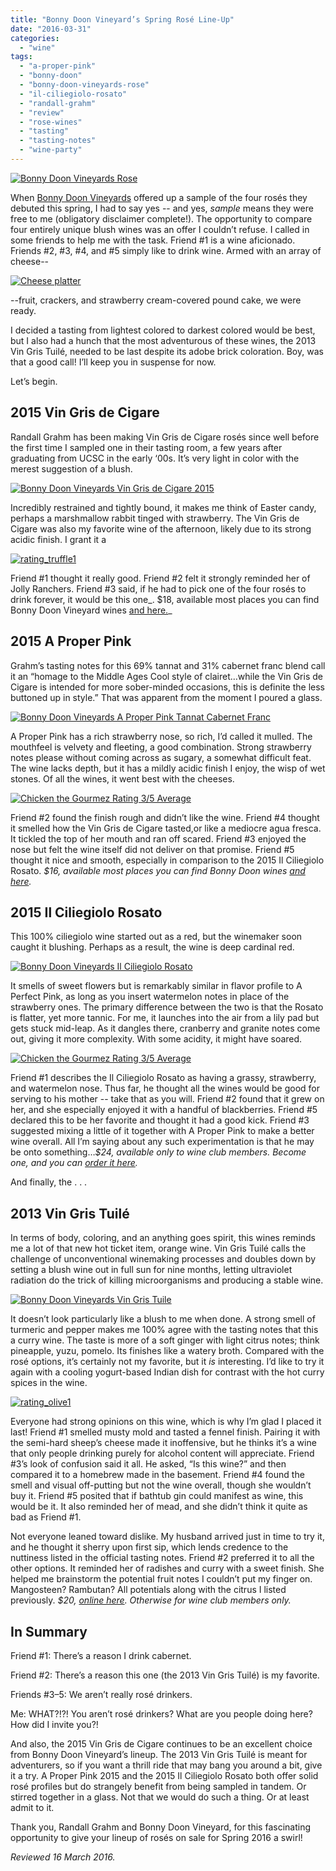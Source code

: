 ```yaml
---
title: "Bonny Doon Vineyard’s Spring Rosé Line-Up"
date: "2016-03-31"
categories: 
  - "wine"
tags: 
  - "a-proper-pink"
  - "bonny-doon"
  - "bonny-doon-vineyards-rose"
  - "il-ciliegiolo-rosato"
  - "randall-grahm"
  - "review"
  - "rose-wines"
  - "tasting"
  - "tasting-notes"
  - "wine-party"
---
```


[![Bonny Doon Vineyards Rose](http://s3.amazonaws.com/thegourmez-wpmedia/2016/03/bonny-doon-rose-500x281.jpg)](http://s3.amazonaws.com/thegourmez-wpmedia/2016/03/bonny-doon-rose.jpg)

When [Bonny Doon Vineyards](https://www.bonnydoonvineyard.com/) offered up a sample of the four rosés they debuted this spring, I had to say yes -- and yes, _sample_ means they were free to me (obligatory disclaimer complete!). The opportunity to compare four entirely unique blush wines was an offer I couldn’t refuse. I called in some friends to help me with the task. Friend #1 is a wine aficionado. Friends #2, #3, #4, and #5 simply like to drink wine. Armed with an array of cheese--

[![Cheese platter](http://s3.amazonaws.com/thegourmez-wpmedia/2016/03/Bonny-Doon-Roses-05-344x500.jpg)](http://s3.amazonaws.com/thegourmez-wpmedia/2016/03/Bonny-Doon-Roses-05.jpg)

\--fruit, crackers, and strawberry cream-covered pound cake, we were ready.

I decided a tasting from lightest colored to darkest colored would be best, but I also had a hunch that the most adventurous of these wines, the 2013 Vin Gris Tuilé, needed to be last despite its adobe brick coloration. Boy, was that a good call! I’ll keep you in suspense for now.

Let’s begin.

## 2015 Vin Gris de Cigare

Randall Grahm has been making Vin Gris de Cigare rosés since well before the first time I sampled one in their tasting room, a few years after graduating from UCSC in the early ‘00s. It’s very light in color with the merest suggestion of a blush.

[![Bonny Doon Vineyards Vin Gris de Cigare 2015](http://s3.amazonaws.com/thegourmez-wpmedia/2016/03/Bonny-Doon-Roses-02-334x500.jpg)](http://s3.amazonaws.com/thegourmez-wpmedia/2016/03/Bonny-Doon-Roses-02.jpg)

Incredibly restrained and tightly bound, it makes me think of Easter candy, perhaps a marshmallow rabbit tinged with strawberry. The Vin Gris de Cigare was also my favorite wine of the afternoon, likely due to its strong acidic finish. I grant it a

[![rating_truffle1](http://s3.amazonaws.com/thegourmez-wpmedia/2009/02/rating_truffle1.gif)](http://s3.amazonaws.com/thegourmez-wpmedia/2009/02/rating_truffle1.gif)

Friend #1 thought it really good. Friend #2 felt it strongly reminded her of Jolly Ranchers. Friend #3 said, if he had to pick one of the four rosés to drink forever, it would be this one_. $18, available most places you can find Bonny Doon Vineyard wines [and here.](http://shop.bonnydoonvineyard.com/product/2015-Vin-Gris-de-Cigare?pageID=005B07ED-AA57-89D2-C58B-410BF773C12E&sortBy=DisplayOrder&maxRows=100&)_

## 2015 A Proper Pink

Grahm’s tasting notes for this 69% tannat and 31% cabernet franc blend call it an “homage to the Middle Ages Cool style of clairet…while the Vin Gris de Cigare is intended for more sober-minded occasions, this is definite the less buttoned up in style.” That was apparent from the moment I poured a glass.

[![Bonny Doon Vineyards A Proper Pink Tannat Cabernet Franc](http://s3.amazonaws.com/thegourmez-wpmedia/2016/03/Bonny-Doon-Roses-04-376x500.jpg)](http://s3.amazonaws.com/thegourmez-wpmedia/2016/03/Bonny-Doon-Roses-04.jpg)

A Proper Pink has a rich strawberry nose, so rich, I’d called it mulled. The mouthfeel is velvety and fleeting, a good combination. Strong strawberry notes please without coming across as sugary, a somewhat difficult feat. The wine lacks depth, but it has a mildly acidic finish I enjoy, the wisp of wet stones. Of all the wines, it went best with the cheeses.

[![Chicken the Gourmez Rating 3/5 Average](http://s3.amazonaws.com/thegourmez-wpmedia/2009/02/rating_chicken11.gif)](http://s3.amazonaws.com/thegourmez-wpmedia/2009/02/rating_chicken11.gif)

Friend #2 found the finish rough and didn’t like the wine. Friend #4 thought it smelled how the Vin Gris de Cigare tasted,or like a mediocre agua fresca. It tickled the top of her mouth and ran off scared. Friend #3 enjoyed the nose but felt the wine itself did not deliver on that promise. Friend #5 thought it nice and smooth, especially in comparison to the 2015 Il Ciliegiolo Rosato. _$16, available most places you can find Bonny Doon wines [and here](http://shop.bonnydoonvineyard.com/product/2015-A-Proper-Pink)._

## 2015 Il Ciliegiolo Rosato

This 100% ciliegiolo wine started out as a red, but the winemaker soon caught it blushing. Perhaps as a result, the wine is deep cardinal red.

[![Bonny Doon Vineyards Il Ciliegiolo Rosato](http://s3.amazonaws.com/thegourmez-wpmedia/2016/03/Bonny-Doon-Roses-09-500x334.jpg)](http://s3.amazonaws.com/thegourmez-wpmedia/2016/03/Bonny-Doon-Roses-09.jpg)

It smells of sweet flowers but is remarkably similar in flavor profile to A Perfect Pink, as long as you insert watermelon notes in place of the strawberry ones. The primary difference between the two is that the Rosato is flatter, yet more tannic. For me, it launches into the air from a lily pad but gets stuck mid-leap. As it dangles there, cranberry and granite notes come out, giving it more complexity. With some acidity, it might have soared.

[![Chicken the Gourmez Rating 3/5 Average](http://s3.amazonaws.com/thegourmez-wpmedia/2009/02/rating_chicken11.gif)](http://s3.amazonaws.com/thegourmez-wpmedia/2009/02/rating_chicken11.gif)

Friend #1 describes the Il Ciliegiolo Rosato as having a grassy, strawberry, and watermelon nose. Thus far, he thought all the wines would be good for serving to his mother -- take that as you will. Friend #2 found that it grew on her, and she especially enjoyed it with a handful of blackberries. Friend #5 declared this to be her favorite and thought it had a good kick. Friend #3 suggested mixing a little of it together with A Proper Pink to make a better wine overall. All I’m saying about any such experimentation is that he may be onto something…_$24, available only to wine club members. Become one, and you can [order it here](http://shop.bonnydoonvineyard.com/product/2015-Il-Ciliegiolo-Rosato?pageID=005B07ED-AA57-89D2-C58B-410BF773C12E&sortBy=DisplayOrder&maxRows=100&)._

And finally, the . . .

## 2013 Vin Gris Tuilé

In terms of body, coloring, and an anything goes spirit, this wines reminds me a lot of that new hot ticket item, orange wine. Vin Gris Tuilé calls the challenge of unconventional winemaking processes and doubles down by setting a blush wine out in full sun for nine months, letting ultraviolet radiation do the trick of killing microorganisms and producing a stable wine.

[![Bonny Doon Vineyards Vin Gris Tuile](http://s3.amazonaws.com/thegourmez-wpmedia/2016/03/Bonny-Doon-Roses-07-430x500.jpg)](http://s3.amazonaws.com/thegourmez-wpmedia/2016/03/Bonny-Doon-Roses-07.jpg)

It doesn’t look particularly like a blush to me when done. A strong smell of turmeric and pepper makes me 100% agree with the tasting notes that this a curry wine. The taste is more of a soft ginger with light citrus notes; think pineapple, yuzu, pomelo. Its finishes like a watery broth. Compared with the rosé options, it’s certainly not my favorite, but it _is_ interesting. I’d like to try it again with a cooling yogurt-based Indian dish for contrast with the hot curry spices in the wine.

[![rating_olive1](http://s3.amazonaws.com/thegourmez-wpmedia/2009/04/rating_olive1.gif)](http://s3.amazonaws.com/thegourmez-wpmedia/2009/04/rating_olive1.gif)

Everyone had strong opinions on this wine, which is why I’m glad I placed it last! Friend #1 smelled musty mold and tasted a fennel finish. Pairing it with the semi-hard sheep’s cheese made it inoffensive, but he thinks it’s a wine that only people drinking purely for alcohol content will appreciate. Friend #3’s look of confusion said it all. He asked, “Is this wine?” and then compared it to a homebrew made in the basement. Friend #4 found the smell and visual off-putting but not the wine overall, though she wouldn’t buy it. Friend #5 posited that if bathtub gin could manifest as wine, this would be it. It also reminded her of mead, and she didn’t think it quite as bad as Friend #1.

Not everyone leaned toward dislike. My husband arrived just in time to try it, and he thought it sherry upon first sip, which lends credence to the nuttiness listed in the official tasting notes. Friend #2 preferred it to all the other options. It reminded her of radishes and curry with a sweet finish. She helped me brainstorm the potential fruit notes I couldn’t put my finger on. Mangosteen? Rambutan? All potentials along with the citrus I listed previously. _$20, [online here](http://shop.bonnydoonvineyard.com/product/2013-Vin-Gris-Tuile?pageID=005B07ED-AA57-89D2-C58B-410BF773C12E&sortBy=DisplayOrder&maxRows=100&). Otherwise for wine club members only._

## In Summary

Friend #1: There’s a reason I drink cabernet.

Friend #2: There’s a reason this one (the 2013 Vin Gris Tuilé) is my favorite.

Friends #3–5: We aren’t really rosé drinkers.

Me: WHAT?!?! You aren’t rosé drinkers? What are you people doing here? How did I invite you?!

And also, the 2015 Vin Gris de Cigare continues to be an excellent choice from Bonny Doon Vineyard’s lineup. The 2013 Vin Gris Tuilé is meant for adventurers, so if you want a thrill ride that may bang you around a bit, give it a try. A Proper Pink 2015 and the 2015 Il Ciliegiolo Rosato both offer solid rosé profiles but do strangely benefit from being sampled in tandem. Or stirred together in a glass. Not that we would do such a thing. Or at least admit to it.

Thank you, Randall Grahm and Bonny Doon Vineyard, for this fascinating opportunity to give your lineup of rosés on sale for Spring 2016 a swirl!

_Reviewed 16 March 2016._

